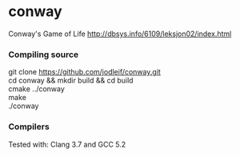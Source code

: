 # conway
Conway's Game of Life
http://dbsys.info/6109/leksjon02/index.html
### Compiling source
git clone https://github.com/jodleif/conway.git <br/>
cd conway && mkdir build && cd build <br/>
cmake ../conway <br/>
make <br/>
./conway 
### Compilers
Tested with:
Clang 3.7 and GCC 5.2
